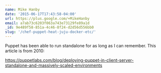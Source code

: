 ```yaml
---
name: Mike Hanby
date: '2015-06-17T17:43:58-04:00'
url: https://plus.google.com/+MikeHanby
email: a7ab73c6203f063a743e73129fe89a1d
_id: 9e489f58-851a-4c46-8f24-d2d56d556bb0
slug: '/chef-puppet-heat-juju-docker-etc/'
---
```


Puppet has been able to run standalone for as long as I can remember. This
article is from 2010:

<https://puppetlabs.com/blog/deploying-puppet-in-client-server-standalone-and-massively-scaled-environments>
